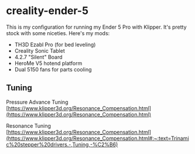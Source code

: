 # creality-ender-5

This is my configuration for running my Ender 5 Pro with Klipper. It's pretty stock with some niceties. Here's my mods:

* TH3D Ezabl Pro (for bed leveling)
* Creality Sonic Tablet
* 4.2.7 "Silent" Board
* HeroMe V5 hotend platform
* Dual 5150 fans for parts cooling
## Tuning

Pressure Advance Tuning
[https://www.klipper3d.org/Resonance_Compensation.html](https://www.klipper3d.org/Resonance_Compensation.html)

Resonance Tuning
[https://www.klipper3d.org/Resonance_Compensation.html](https://www.klipper3d.org/Resonance_Compensation.html#:~:text=Trinamic%20stepper%20drivers.-,Tuning,-%C2%B6)


